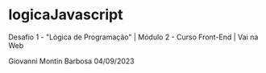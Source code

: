 # logicaJavascript
Desafio 1 - "Lógica de Programação" | Módulo 2 - Curso Front-End | Vai na Web 

Giovanni Montin Barbosa
04/09/2023

